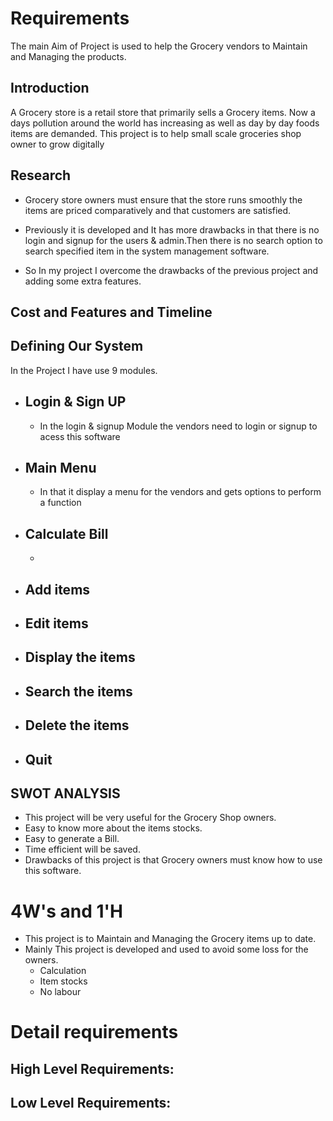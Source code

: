 

# Requirements

The main Aim of Project is used to help the Grocery vendors to Maintain and Managing the products.

## Introduction

A Grocery store is a retail store that primarily sells a Grocery items. Now a days pollution around the world has increasing as well as day by day foods items are demanded. This project is to help small scale groceries shop owner to grow digitally

## Research
 
 - Grocery store owners must ensure that the store runs smoothly the items are priced comparatively and that customers are satisfied.
- Previously it is developed and It has more drawbacks in that there is no login and signup for the users & admin.Then there is no search option to search specified item in the system management software. 

- So In my project I overcome the drawbacks of the previous project and adding some extra features.

## Cost and Features and Timeline

## Defining Our System
In the Project I have use 9 modules.
- ## Login & Sign UP
    - In the login & signup Module the vendors need to login or signup to  acess this software
- ## Main Menu
    - In that it display a menu for the vendors and gets options to perform a function
- ## Calculate Bill
    -
- ## Add items
- ## Edit items
- ## Display the items
- ## Search the items
- ## Delete the items
- ## Quit

## SWOT ANALYSIS
- This project will be very useful for the Grocery Shop owners.
- Easy to know more about the items stocks.
- Easy to generate a Bill.
- Time efficient will be  saved.
- Drawbacks of this project is that Grocery owners must know how to use this software.

# 4W's and 1'H

- This project is to Maintain and Managing the Grocery items up to date.
- Mainly This project is developed and used to avoid some loss for the owners.
    - Calculation
    - Item stocks
    - No labour
# Detail requirements

## High Level Requirements:

## Low Level Requirements:
